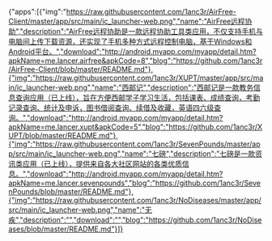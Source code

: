 {"apps":[{"img":"https://raw.githubusercontent.com/1anc3r/AirFree-Client/master/app/src/main/ic_launcher-web.png","name":"AirFree远程协助","description":"AirFree远程协助是一款远程协助工具类应用，不仅支持手机与电脑间上传下载资源，还实现了手机多种方式远程控制电脑，基于Windows和Android平台。","download":"http://android.myapp.com/myapp/detail.htm?apkName=me.lancer.airfree&apkCode=8","blog":"https://github.com/1anc3r/AirFree-Client/blob/master/README.md"},{"img":"https://raw.githubusercontent.com/1anc3r/XUPT/master/app/src/main/ic_launcher-web.png","name":"西邮记","description":"西邮记是一款教务信息查询应用（已上线），旨在方便西邮学子学习生活，包括课表、成绩查询，考勤记录查询、统计及申诉，图书借阅查询、续借及收藏，英语四六级查询。","download":"http://android.myapp.com/myapp/detail.htm?apkName=me.lancer.xupt&apkCode=5","blog":"https://github.com/1anc3r/XUPT/blob/master/README.md"},{"img":"https://raw.githubusercontent.com/1anc3r/SevenPounds/master/app/src/main/ic_launcher-web.png","name":"七磅","description":"七磅是一款资讯类应用（已上线），提供来自各大社区网站的各类优质信息。","download":"http://android.myapp.com/myapp/detail.htm?apkName=me.lancer.sevenpounds","blog":"https://github.com/1anc3r/SevenPounds/blob/master/README.md"},{"img":"https://raw.githubusercontent.com/1anc3r/NoDiseases/master/app/src/main/ic_launcher-web.png","name":"无疾","description":"","download":"","blog":"https://github.com/1anc3r/NoDiseases/blob/master/README.md"}]}
